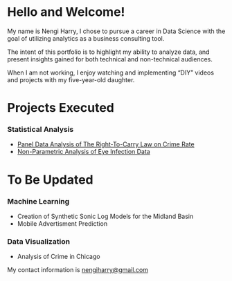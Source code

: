 # Hello and Welcome!

My name is Nengi Harry, I chose to pursue a career in Data Science with the goal of utilizing analytics as a business consulting tool.

The intent of this portfolio is to highlight my ability to analyze data, and present insights gained for both technical and non-technical audiences.

When I am not working, I enjoy watching and implementing “DIY” videos and projects with my five-year-old daughter.


# Projects Executed

### Statistical Analysis
  + [Panel Data Analysis of The Right-To-Carry Law on Crime Rate](https://rpubs.com/Nengi/panelregression)
  + [Non-Parametric Analysis of Eye Infection Data](https://rpubs.com/Nengi/non-parametric)


# To Be Updated

### Machine Learning
  + Creation of Synthetic Sonic Log Models for the Midland Basin
  + Mobile Advertisment Prediction
  
### Data Visualization
  + Analysis of Crime in Chicago
  



My contact information is nengiharry@gmail.com







